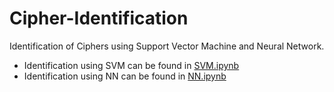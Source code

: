 # Cipher-Identification
Identification of Ciphers using Support Vector Machine and Neural Network.

- Identification using SVM can be found in [SVM.ipynb](https://github.com/Ujjwal-9/Cipher-Identification/blob/master/SVM.ipynb)
- Identification using NN can be found in [NN.ipynb](https://github.com/Ujjwal-9/Cipher-Identification/blob/master/NN.ipynb) 